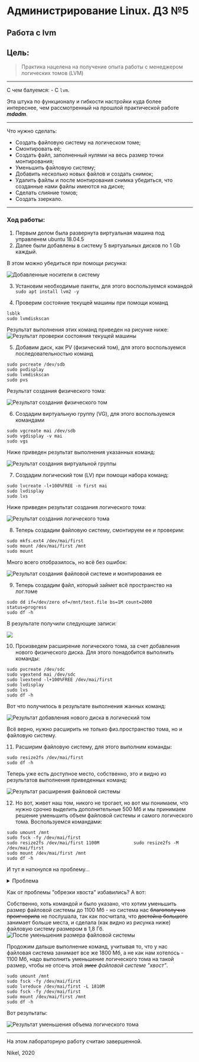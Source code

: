 # Администрирование Linux. ДЗ №5
## Работа с lvm


## Цель:
> Практика нацелена на получение опыта работы с менеджером логических томов (LVM)

----------------

С чем балуемся: - С `lvm`.

Эта штука по функционалу и гибкости настройки куда более интереснее, чем рассмотренный на прошлой практической работе ***mdadm***.

----------------

Что нужно сделать:
  - Создать файловую систему на логическом томе;
  - Смонтировать её;
  - Создать файл, заполненный нулями на весь размер точки монтирования;
  - Уменьшить файловую систему;
  - Добавить несколько новых файлов и создать снимок;
  - Удалить файлы и после монтирования снимка убедиться, что созданные нами файлы имеются на диске;
  - Сделать слияние томов;
  - Создать ззеркало.

----------------

### Ход работы:
1) Первым делом была развернута виртуальная машина под управленем ubuntu 18.04.5
2) Далее были добавлены в систему 5 виртуальных дисков по 1 Gb каждый.

В этом можно убедиться при помощи рисунка:

![Добавленные носители в систему](https://sun9-53.userapi.com/3FfOWt6msym9ySIaD92dzyHDnOmnszEGrJvzng/9N-LLfnC25c.jpg "Добавленные носители в систему")


3) Установим необходимые пакеты, для этого воспользуемся командой `sudo apt install lvm2 -y`


4) Проверим состояние текущей машины при помощи команд 
```
lsblk
sudo lvmdiskscan
```

Результат выполнения этих команд приведен на рисунке ниже:
![Результат проверки состояния текущей машины](https://sun9-48.userapi.com/jjHGaisR-kuUi2ToVuQU2Xez00AUm8Fz8I_QNw/bDDIL-D8LXw.jpg "Результат проверки состояния текущей машины")

5) Добавим диск, как PV (физический том), для этого воспользуемся последовательностью команд 
```
sudo pvcreate /dev/sdb
sudo pvdisplay
sudo lvmdiskscan
sudo pvs
```

Результат создания физического тома:

![Результат создания физического том](https://sun9-18.userapi.com/QxBpTZVLE-XYwP5hrGoO49GPIg4nrHE3ar3eAA/CZzxuU8IbpM.jpg "Результат создания физического том")

6) Создадим виртуальную группу (VG), для этого воспользуемся командами
```
sudo vgcreate mai /dev/sdb
sudo vgdisplay -v mai
sudo vgs
```

Ниже приведен результат выполнения указанных команд:

![Результат создания виртуальной группы](https://sun9-70.userapi.com/Miwo3n1VC49GuAJ2wuCmnOgcln71GkEPqtG-pA/t-rjXoeeVrw.jpg "Результат создания виртуальной группы")

7) Создадим логический том (LV) при помощи набора команд:
```
sudo lvcreate -l+100%FREE -n first mai
sudo lvdisplay
sudo lvs
```

Ниже приведен результат создания логического тома:

![Результат создания логического тома](https://sun9-73.userapi.com/vvc0lTS4BA71YPzEiTfQ4EE0vWCevXqkxCAOMw/qwRdNQ7_THg.jpg "Результат создания логического тома")


8) Теперь создадим файловую систему, смонтируем ее и проверим:
```
sudo mkfs.ext4 /dev/mai/first
sudo mount /dev/mai/first /mnt
sudo mount
```

Много всего отобразилось, но всё без ошибок:

![Результат создания файловой системе и монтирования ее](https://sun9-56.userapi.com/Y-5le4WC49eRGn7gUAsBBH_k6TIGDTqBaOXuQA/QT-BY-SazzQ.jpg "Результат создания файловой системе и монтирования ее")


9) Теперь создадим файл, который займет всё пространство на лог.томе
```
sudo dd if=/dev/zero of=/mnt/test.file bs=1M count=2000 status=progress
sudo df -h
```

В результате получили следующие записи:

![](https://sun9-53.userapi.com/dJS_vuoCvWuzTSCf1YYr3gFUZwrDL0ZhvrWUWg/qpxjeAnKxlc.jpg "")

10) Произведем расширение логического тома, за счет добавления нового физического диска. Для этого понадобится выполнить команды:
```
sudo pvcreate /dev/sdc
sudo vgextend mai /dev/sdc
sudo lvextend -l+100%FREE /dev/mai/first
sudo lvdisplay
sudo lvs
sudo df -h
```

Вот что получилось в результате выполнения жанных команд:

![Результат добавления нового диска в логический том](https://sun9-45.userapi.com/4QrF0b_56gv2AOV_2SFZ4DZfspu5VabDosZ4sg/M0kMb6GPlbI.jpg "Результат добавления нового диска в логический том")

Всё верно, нужно расширить не только физ.пространство тома, но и файловую систему.

11) Расширим файловую систему, для этого выполним команды:
```
sudo resize2fs /dev/mai/first
sudo df -h
```

Теперь уже есть доступное место, собственно, это и видно из результатов выполнения приведенных команд:

![Результат расширения файловой системы](https://sun9-24.userapi.com/5NBnB9fU4KqD-GBQH9jWx0skPYChhUBYkm1VdA/HyD37AjzF14.jpg "Результат расширения файловой системы")


12) Но вот, живет наш том, никого не трогает, но вот мы понимаем, что нужно срочно выделить дополнительные 500 Мб и мы принимаем решение уменьшить объем файловой системы и самого логического тома. Воспользуемся командами:
```
sudo umount /mnt
sudo fsck -fy /dev/mai/first
sudo resize2fs /dev/mai/first 1100M             sudo resize2fs -M /dev/mai/first
sudo mount /dev/mai/first /mnt
sudo df -h
```

И тут я наткнулся на проблему...

<details>
<summary>Проблема</summary>
  
----------------

![Точка монтирования отсутсвует"](https://sun9-40.userapi.com/N2HNDF0iieS7bnaLCfZGCJ6tHKtyZNxTfNeJ4w/6ZSRmsRm3nk.jpg "Ошибка... Точка монтирования отсутсвует")


Тоже самое получил, когда проделал все вышеописанные шаги уже на другой виртуалке, с новыми дисками, они уже были с фиксированным значением в 1 Gb (а не динамическими)... Собственно:

![Та же проблема на CentOS](https://sun9-52.userapi.com/bnkS05oH-Rw1ZHUUqUbovn9h2QtyUnZIBJ6LMA/-JxVQ4j330E.jpg "Та же проблема на CentOS")


По сути, что происходит: **мы обрезаем так называемый "хвост" файловой системы, потому что она занимает больше места, чем мы ей указали**, это будет видно в тексте ниже.

Решение проблемы ~~выход из положения и разбор причин~~ приведен ниже по тексту.

----------------

</details>

Как от проблемы "обрезки хвоста" избавились? А вот:

Собственно, хоть командой и было указано, что хотим уменьшить размер файловой системы до 1100 Мб - но система нас ~~благополучно проигнорила~~ не послушала, так как посчитала, что ~~достойна большего~~ занимает больше места, и сделала (как видно из рисунка ниже) файловую систему размером в 1,8 Гб.
![После уменьшения размера файловой системы](https://sun9-74.userapi.com/impf/SBF-TVzr1R6Dgqt73H6QeTTHgIMdMK1SUe7QbA/c93JqnP0Qb0.jpg?size=866x793&quality=96&proxy=1&sign=ea132b3eaddc1b2f11d78c5bc5f41775 "После уменьшения размера файловой системы")

Продожим дальше выполнение команд, учитывая то, что у нас файловая система занимает все же 1800 Мб, а не как нам хотелось - 1100 Мб, надо выполнить уменьшение логического тома на такой размер, чтобы не отсечь этой *~~змее~~ файловой системе "хвост"*.

```
sudo umount /mnt
sudo fsck -fy /dev/mai/first
sudo lvreduce /dev/mai/first -L 1810M
sudo fsck -fy /dev/mai/first
sudo mount /dev/mai/first /mnt
sudo df -h
```

Вот результаты:

![Результат уменьшения объема логического тома](https://sun9-76.userapi.com/impf/j2_0rKWGd7gyCNjumbmndOENzcKpkLhUDdQ5Rw/j_qEcO3V9BI.jpg?size=912x848&quality=96&proxy=1&sign=6e1709c1ff0c70ca9222cd42d0d44217 "Результат уменьшения объема логического тома")



------------

На этом лабораторную работу считаю завершенной.

Nikel, 2020
